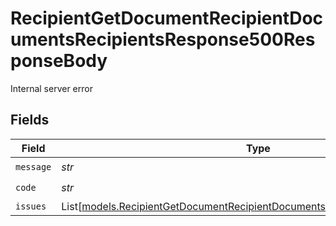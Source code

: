 # RecipientGetDocumentRecipientDocumentsRecipientsResponse500ResponseBody

Internal server error


## Fields

| Field                                                                                                                                                      | Type                                                                                                                                                       | Required                                                                                                                                                   | Description                                                                                                                                                |
| ---------------------------------------------------------------------------------------------------------------------------------------------------------- | ---------------------------------------------------------------------------------------------------------------------------------------------------------- | ---------------------------------------------------------------------------------------------------------------------------------------------------------- | ---------------------------------------------------------------------------------------------------------------------------------------------------------- |
| `message`                                                                                                                                                  | *str*                                                                                                                                                      | :heavy_check_mark:                                                                                                                                         | N/A                                                                                                                                                        |
| `code`                                                                                                                                                     | *str*                                                                                                                                                      | :heavy_check_mark:                                                                                                                                         | N/A                                                                                                                                                        |
| `issues`                                                                                                                                                   | List[[models.RecipientGetDocumentRecipientDocumentsRecipientsResponseIssues](../models/recipientgetdocumentrecipientdocumentsrecipientsresponseissues.md)] | :heavy_minus_sign:                                                                                                                                         | N/A                                                                                                                                                        |